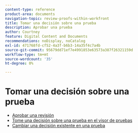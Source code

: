 ```yaml
---
content-type: reference
product-area: documents
navigation-topic: review-proofs-within-workfront
title: Tomar una decisión sobre una prueba
description: Aprobar una prueba
author: Courtney
feature: Digital Content and Documents
recommendations: noDisplay, noCatalog
exl-id: 471768fd-cf52-4a3f-b6b3-14a35f4c7a4b
source-git-commit: 95679dd71ef7e4991853e63573a387f26321159d
workflow-type: tm+mt
source-wordcount: '35'
ht-degree: 0%

---
```


# Tomar una decisión sobre una prueba

* [Aprobar una revisión](../../../../review-and-approve-work/proofing/reviewing-proofs-within-workfront/make-a-decision-on-a-proof/approve-proof.md)
* [Tome una decisión sobre una prueba en el visor de pruebas](../../../../review-and-approve-work/proofing/reviewing-proofs-within-workfront/make-a-decision-on-a-proof/make-decisions-on-proof.md)
* [Cambiar una decisión existente en una prueba](../../../../review-and-approve-work/proofing/reviewing-proofs-within-workfront/make-a-decision-on-a-proof/change-existing-decision.md)
